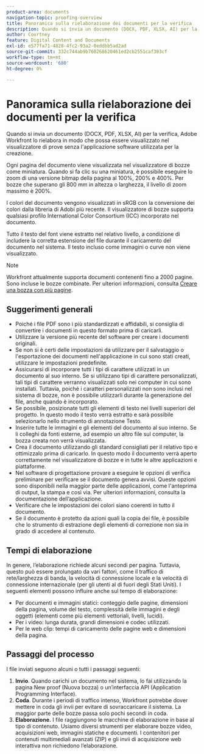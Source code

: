 ```yaml
---
product-area: documents
navigation-topic: proofing-overview
title: Panoramica sulla rielaborazione dei documenti per la verifica
description: Quando si invia un documento (DOCX, PDF, XLSX, AI) per la verifica, Adobe Workfront lo rielabora in modo che possa essere visualizzato nel visualizzatore di prove senza l'applicazione software utilizzata per la creazione.
author: Courtney
feature: Digital Content and Documents
exl-id: e577fa71-4828-4fc2-93a2-0eddbb5ad2ad
source-git-commit: 332c744ab9b760268620461ed2cb2551caf383cf
workflow-type: tm+mt
source-wordcount: '680'
ht-degree: 0%

---
```


# Panoramica sulla rielaborazione dei documenti per la verifica

Quando si invia un documento (DOCX, PDF, XLSX, AI) per la verifica, Adobe Workfront lo rielabora in modo che possa essere visualizzato nel visualizzatore di prove senza l&#39;applicazione software utilizzata per la creazione. 

Ogni pagina del documento viene visualizzata nel visualizzatore di bozze come miniatura. Quando si fa clic su una miniatura, è possibile eseguire lo zoom di una versione bitmap della pagina al 100%, 200% e 400%. Per bozze che superano gli 800 mm in altezza o larghezza, il livello di zoom massimo è 200%.

I colori del documento vengono visualizzati in sRGB con la conversione dei colori dalla libreria di Adobi più recente. Il visualizzatore di bozze supporta qualsiasi profilo International Color Consortium (ICC) incorporato nel documento.

Tutto il testo del font viene estratto nel relativo livello, a condizione di includere la corretta estensione del file durante il caricamento del documento nel sistema. Il testo incluso come immagini o curve non viene visualizzato.

>[!NOTE]
>
>Workfront attualmente supporta documenti contenenti fino a 2000 pagine. Sono incluse le bozze combinate. Per ulteriori informazioni, consulta [Creare una bozza con più pagine](../../../review-and-approve-work/proofing/creating-proofs-within-workfront/create-multi-page-proof.md).

## Suggerimenti generali

* Poiché i file PDF sono i più standardizzati e affidabili, si consiglia di convertire i documenti in questo formato prima di caricarli.
* Utilizzare la versione più recente del software per creare i documenti originali.
* Se non si è certi delle impostazioni da utilizzare per il salvataggio o l&#39;esportazione dei documenti nell&#39;applicazione in cui sono stati creati, utilizzare le impostazioni predefinite. 
* Assicurarsi di incorporare tutti i tipi di carattere utilizzati in un documento al suo interno. Se si utilizzano tipi di carattere personalizzati, tali tipi di carattere verranno visualizzati solo nei computer in cui sono installati. Tuttavia, poiché i caratteri personalizzati non sono inclusi nel sistema di bozze, non è possibile utilizzarli durante la generazione del file, anche quando è incorporato.
* Se possibile, posizionate tutti gli elementi di testo nei livelli superiori del progetto. In questo modo il testo verrà estratto e sarà possibile selezionarlo nello strumento di annotazione Testo.
* Inserire tutte le immagini e gli elementi del documento al suo interno. Se li colleghi da fonti esterne, ad esempio un altro file sul computer, la bozza creata non verrà visualizzata.
* Crea il documento utilizzando gli standard consigliati per il relativo tipo e ottimizzalo prima di caricarlo. In questo modo il documento verrà aperto correttamente nel visualizzatore di bozze e in tutte le altre applicazioni e piattaforme.
* Nel software di progettazione provare a eseguire le opzioni di verifica preliminare per verificare se il documento genera avvisi. Queste opzioni sono disponibili nella maggior parte delle applicazioni, come l&#39;anteprima di output, la stampa e così via. Per ulteriori informazioni, consulta la documentazione dell’applicazione.
* Verificare che le impostazioni dei colori siano coerenti in tutto il documento.
* Se il documento è protetto da azioni quali la copia dei file, è possibile che lo strumento di estrazione degli elementi di correzione non sia in grado di accedere al contenuto.

## Tempi di elaborazione

In genere, l’elaborazione richiede alcuni secondi per pagina. Tuttavia, questo può essere prolungato da vari fattori, come il traffico di rete/larghezza di banda, la velocità di connessione locale e la velocità di connessione internazionale (per gli utenti al di fuori degli Stati Uniti). I seguenti elementi possono influire anche sul tempo di elaborazione:

* Per documenti e immagini statici: conteggio delle pagine, dimensioni della pagina, volume del testo, complessità delle immagini e degli oggetti (elementi come più elementi vettoriali, livelli, lucidi).
* Per i video: lunga durata, grandi dimensioni e codec utilizzati.
* Per le web clip: tempi di caricamento delle pagine web e dimensioni della pagina.

## Passaggi del processo

I file inviati seguono alcuni o tutti i passaggi seguenti:

1. **Invio**. Quando carichi un documento nel sistema, lo fai utilizzando la pagina New proof (Nuova bozza) o un’interfaccia API (Application Programming Interface). 
1. **Coda**. Durante i periodi di traffico intenso, Workfront potrebbe dover mettere in coda gli invii per evitare di sovraccaricare il sistema. La maggior parte delle bozze passa solo pochi secondi in coda. 
1. **Elaborazione.** I file raggiungono le macchine di elaborazione in base al tipo di contenuto. Usiamo diversi strumenti per elaborare bozze video, acquisizioni web, immagini statiche e documenti. I contenitori per contenuti multimediali avanzati (ZIP) e gli invii di acquisizione web interattiva non richiedono l’elaborazione.
